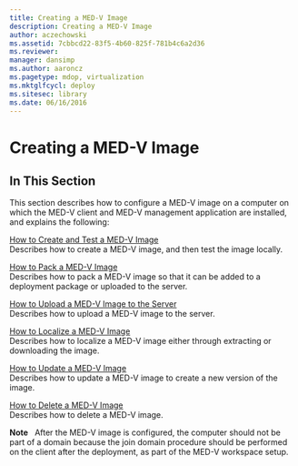 ```yaml
---
title: Creating a MED-V Image
description: Creating a MED-V Image
author: aczechowski
ms.assetid: 7cbbcd22-83f5-4b60-825f-781b4c6a2d36
ms.reviewer: 
manager: dansimp
ms.author: aaroncz
ms.pagetype: mdop, virtualization
ms.mktglfcycl: deploy
ms.sitesec: library
ms.date: 06/16/2016
---
```



# Creating a MED-V Image


## In This Section


This section describes how to configure a MED-V image on a computer on which the MED-V client and MED-V management application are installed, and explains the following:

<a href="" id="how-to-create-and-test-a-med-v-image"></a>[How to Create and Test a MED-V Image](how-to-create-and-test-a-med-v-image.md)  
Describes how to create a MED-V image, and then test the image locally.

<a href="" id="how-to-pack-a-med-v-image"></a>[How to Pack a MED-V Image](how-to-pack-a-med-v-image.md)  
Describes how to pack a MED-V image so that it can be added to a deployment package or uploaded to the server.

<a href="" id="how-to-upload-a-med-v-image-to-the-server"></a>[How to Upload a MED-V Image to the Server](how-to-upload-a-med-v-image-to-the-server.md)  
Describes how to upload a MED-V image to the server.

<a href="" id="how-to-localize-a-med-v-image"></a>[How to Localize a MED-V Image](how-to-localize-a-med-v-image.md)  
Describes how to localize a MED-V image either through extracting or downloading the image.

<a href="" id="how-to-update-a-med-v-image"></a>[How to Update a MED-V Image](how-to-update-a-med-v-image.md)  
Describes how to update a MED-V image to create a new version of the image.

<a href="" id="how-to-delete-a-med-v-image"></a>[How to Delete a MED-V Image](how-to-delete-a-med-v-image.md)  
Describes how to delete a MED-V image.

**Note**  
After the MED-V image is configured, the computer should not be part of a domain because the join domain procedure should be performed on the client after the deployment, as part of the MED-V workspace setup.

 

 

 





